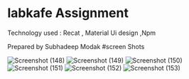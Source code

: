 # labkafe Assignment 

Technology used : Recat , Material Ui design ,Npm 

Prepared by Subhadeep Modak 
#screen Shots

![Screenshot (148)](https://user-images.githubusercontent.com/50794400/113814629-8efd1400-978f-11eb-9038-ee3f36643388.png)
![Screenshot (149)](https://user-images.githubusercontent.com/50794400/113814638-92909b00-978f-11eb-9614-f59ac68ed492.png)
![Screenshot (150)](https://user-images.githubusercontent.com/50794400/113814647-945a5e80-978f-11eb-9eda-2a299bc45ef6.png)
![Screenshot (151)](https://user-images.githubusercontent.com/50794400/113814654-97ede580-978f-11eb-8936-35f356c6c70a.png)
![Screenshot (152)](https://user-images.githubusercontent.com/50794400/113814659-9ae8d600-978f-11eb-8791-d2008b101559.png)
![Screenshot (153)](https://user-images.githubusercontent.com/50794400/113814668-9de3c680-978f-11eb-8930-0d131a380b71.png)
